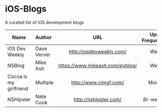 # iOS-Blogs
A curated list of iOS development blogs


| Name                   | Author      | URL                             | Update Frequency   |
| ---------------------- |:----------- |:-------------------------------:| ------------------:|
| iOS Dev Weekly         | Dave Verver | http://iosdevweekly.com/        | Weekly             |
| NSBlog                 | Mike Ash    | https://www.mikeash.com/pyblog/ | Weekly             |
| Cocoa is my girlfriend | Multiple    | http://www.cimgf.com/           | Monthly            |
| NSHipster              | Nate Cook   | http://nshipster.com/           | Bi-weekly          |

